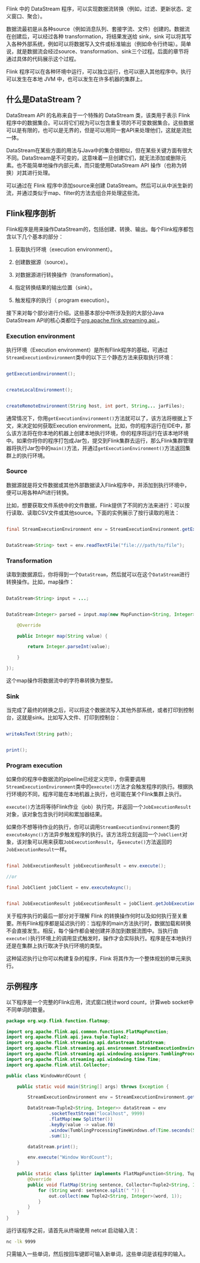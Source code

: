 Flink 中的 DataStream 程序，可以实现数据流转换（例如，过滤、更新状态、定义窗口、聚合）。


数据流最初是从各种source（例如消息队列、套接字流、文件）创建的。数据流在创建后，可以经过各种 transformation，将结果发送给 sink，sink 可以将其写入各种外部系统，例如可以将数据写入文件或标准输出（例如命令行终端）。简单说，就是数据流会经过source、transformation、sink三个过程。后面的章节将通过具体的代码展示这个过程。


Flink 程序可以在各种环境中运行，可以独立运行，也可以嵌入其他程序中。执行可以发生在本地 JVM 中，也可以发生在许多机器的集群上。


## 什么是DataStream？


DataStream API 的名称来自于一个特殊的 DataStream 类，该类用于表示 Flink 程序中的数据集合。可以将它们视为可以包含重复项的不可变数据集合。这些数据可以是有限的，也可以是无界的，但是可以用同一套API来处理他们，这就是流批一体。


DataStream在某些方面的用法与Java中的集合很相似，但在某些关键方面有很大不同。DataStream是不可变的，这意味着一旦创建它们，就无法添加或删除元素。也不能简单地操作内部元素，而只能使用DataStream API 操作（也称为转换）对其进行处理。


可以通过在 Flink 程序中添加source来创建 DataStream。然后可以从中派生新的流，并通过类似于map、filter的方法去组合并处理这些流。


## Flink程序剖析


Flink程序是用来操作DataStream的，包括创建、转换、输出。每个Flink程序都包含以下几个基本的部分：


1. 获取执行环境（execution environment）。

2. 创建数据源（source）。

3. 对数据源进行转换操作（transformation）。

4. 指定转换结果的输出位置（sink）。

5. 触发程序的执行（ program execution）。


接下来对每个部分进行介绍。这些基本部分中所涉及到的大部分Java DataStream API的核心类都位于[org.apache.flink.streaming.api ](https://github.com/apache/flink/blob/release-1.15//flink-streaming-java/src/main/java/org/apache/flink/streaming/api)。


### Execution environment


执行环境（Execution environment）是所有Flink程序的基础，可通过`StreamExecutionEnvironment`类中的以下三个静态方法来获取执行环境：


```java

getExecutionEnvironment();


createLocalEnvironment();


createRemoteEnvironment(String host, int port, String... jarFiles);

```


通常情况下，你用`getExecutionEnvironment()`方法就可以了，该方法将根据上下文，来决定如何获取Execution environment。比如，你的程序运行在IDE中，那么该方法将在你本地的机器上创建本地执行环境，你的程序将运行在该本地环境中。如果你将你的程序打包成Jar包，提交到Flink集群去运行，那么Flink集群管理器将执行Jar包中的`main()`方法，并通过`getExecutionEnvironment()`方法返回集群上的执行环境。


### Source


数据源就是将文件数据或其他外部数据读入Flink程序中，并添加到执行环境中，便可以用各种API进行转换。


比如，想要获取文件系统中的文件数据，Flink提供了不同的方法来进行：可以按行读取、读取CSV文件或其他source。下面的实例展示了按行读取的用法：


```java

final StreamExecutionEnvironment env = StreamExecutionEnvironment.getExecutionEnvironment();


DataStream<String> text = env.readTextFile("file:///path/to/file");

```


### Transformation


读取到数据源后，你将得到一个`DataStream`，然后就可以在这个`DataStream`进行转换操作。比如，map操作：


```java

DataStream<String> input = ...;


DataStream<Integer> parsed = input.map(new MapFunction<String, Integer>() {

    @Override

    public Integer map(String value) {

        return Integer.parseInt(value);

    }

});

```


这个map操作将数据流中的字符串转换为整型。


### Sink


当完成了最终的转换之后，可以将这个数据流写入其他外部系统，或者打印到控制台，这就是sink。比如写入文件、打印到控制台：


```java

writeAsText(String path);


print();

```


###  Program execution


如果你的程序中数据流的pipeline已经定义完毕，你需要调用`StreamExecutionEnvironment`类中的`execute()`方法才会触发程序的执行。根据执行环境的不同，程序可能在本地机器上执行，也可能在某个Flink集群上执行。


`execute()`方法将等待Flink作业（job）执行完，并返回一个`JobExecutionResult`对象，该对象包含执行时间和累加器结果。


如果你不想等待作业的执行，你可以调用`StreamExecutionEnvironment`类的`executeAsync()`方法异步触发程序的执行。该方法将立刻返回一个`JobClient`对象，该对象可以用来获取`JobExecutionResult`，与`execute()`方法返回的`JobExecutionResult`一样。


```java

final JobExecutionResult jobExecutionResult = env.execute();

//or

final JobClient jobClient = env.executeAsync();


final JobExecutionResult jobExecutionResult = jobClient.getJobExecutionResult().get();

```


关于程序执行的最后一部分对于理解 Flink 的转换操作何时以及如何执行至关重要。所有Flink程序都是延迟执行的：当程序的main方法执行时，数据加载和转换不会直接发生。相反，每个操作都会被创建并添加到数据流图中。当执行由`execute()`执行环境上的调用显式触发时，操作才会实际执行。程序是在本地执行还是在集群上执行取决于执行环境的类型。


这种延迟执行让你可以构建复杂的程序，Flink 将其作为一个整体规划的单元来执行。

## 示例程序

以下程序是一个完整的Flink应用，流式窗口统计word count，计算web socket中不同单词的数量。

```java
package org.wcp.flink.function.flatmap;

import org.apache.flink.api.common.functions.FlatMapFunction;
import org.apache.flink.api.java.tuple.Tuple2;
import org.apache.flink.streaming.api.datastream.DataStream;
import org.apache.flink.streaming.api.environment.StreamExecutionEnvironment;
import org.apache.flink.streaming.api.windowing.assigners.TumblingProcessingTimeWindows;
import org.apache.flink.streaming.api.windowing.time.Time;
import org.apache.flink.util.Collector;

public class WindowWordCount {

    public static void main(String[] args) throws Exception {

        StreamExecutionEnvironment env = StreamExecutionEnvironment.getExecutionEnvironment();

        DataStream<Tuple2<String, Integer>> dataStream = env
                .socketTextStream("localhost", 9999)
                .flatMap(new Splitter())
                .keyBy(value -> value.f0)
                .window(TumblingProcessingTimeWindows.of(Time.seconds(5)))
                .sum(1);

        dataStream.print();

        env.execute("Window WordCount");
    }

    public static class Splitter implements FlatMapFunction<String, Tuple2<String, Integer>> {
        @Override
        public void flatMap(String sentence, Collector<Tuple2<String, Integer>> out) throws Exception {
            for (String word: sentence.split(" ")) {
                out.collect(new Tuple2<String, Integer>(word, 1));
            }
        }
    }
}
```

运行该程序之前，请首先从终端使用 netcat 启动输入流：

```bash
nc -lk 9999
```

只需输入一些单词，然后按回车键即可输入新单词，这些单词是该程序的输入。















